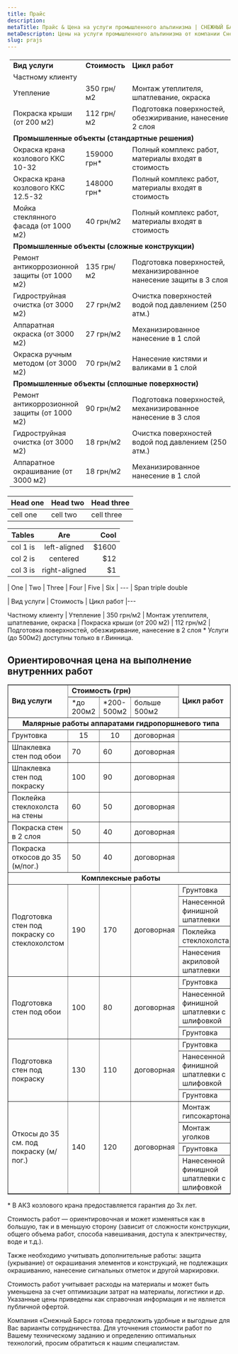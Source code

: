 ```yaml
---
title: Прайс 
description:
metaTitle: Прайс & Цена на услуги промышленного альпинизма | СНЕЖНЫЙ БАРС
metaDescripton: Цены на услуги промышленного альпинизма от компании Снежный Барс Вас приятно удивлят. Для заказа звоните ☎+38 (096) 555-30-92
slug: prajs
---
```

<table style="padding: 5px;" cellspacing="0" cellpadding="0">
<tbody>
<tr>
<td style="text-align: left;"><strong>Вид услуги </strong></td>
<td style="text-align: left;"><strong>Стоимость</strong></td>
<td style="text-align: left;"><strong>Цикл работ</strong></td>
</tr>
<tr>
<td style="text-align: left;" colspan="3">Частному клиенту</td>
</tr>
<tr>
<td style="text-align: left;">Утепление</td>
<td style="text-align: left;">350 грн/м2</td>
<td style="text-align: left;">Монтаж утеплителя, шпатлевание, окраска</td>
</tr>
<tr>
<td style="text-align: left;">Покраска крыши (от 200 м2)</td>
<td style="text-align: left;">112 грн/м2</td>
<td style="text-align: left;">Подготовка поверхностей, обезжиривание, нанесение в 2 слоя</td>
</tr>
<tr>
<td style="text-align: left;" colspan="3"><strong>Промышленные объекты (стандартные решения)</strong></td>
</tr>
<tr>
<td style="text-align: left;">Окраска крана козлового ККС 10-32</td>
<td style="text-align: left;">159000 грн*</td>
<td style="text-align: left;">Полный комплекс работ, материалы входят в стоимость</td>
</tr>
<tr>
<td style="text-align: left;">Окраска крана козлового ККС 12.5-32</td>
<td style="text-align: left;">148000 грн*</td>
<td style="text-align: left;">Полный комплекс работ, материалы входят в стоимость</td>
</tr>
<tr>
<td style="text-align: left;">Мойка стеклянного фасада (от 1000 м2)</td>
<td style="text-align: left;">40 грн/м2</td>
<td style="text-align: left;">Полный комплекс работ, материалы входят в стоимость</td>
</tr>
<tr>
<td style="text-align: left;" colspan="3"><strong>Промышленные объекты (сложные конструкции)</strong></td>
</tr>
<tr>
<td style="text-align: left;">Ремонт антикоррозионной защиты (от 1000 м2)</td>
<td style="text-align: left;">135 грн/м2</td>
<td style="text-align: left;">Подготовка поверхностей, механизированное нанесение защиты в 3 слоя</td>
</tr>
<tr>
<td style="text-align: left;">Гидроструйная очистка (от 3000 м2)</td>
<td style="text-align: left;">27 грн/м2</td>
<td style="text-align: left;">Очистка поверхностей водой под давлением (250 атм.)</td>
</tr>
<tr>
<td style="text-align: left;">Аппаратная окраска (от 3000 м2)</td>
<td style="text-align: left;">27 грн/м2</td>
<td style="text-align: left;">Механизированное нанесение в 1 слой</td>
</tr>
<tr>
<td style="text-align: left;">Окраска ручным методом (от 3000 м2)</td>
<td style="text-align: left;">70 грн/м2</td>
<td style="text-align: left;">Нанесение кистями и валиками в 1 слой</td>
</tr>
<tr>
<td style="text-align: left;" colspan="3"><strong>Промышленные объекты (сплошные поверхности)</strong></td>
</tr>
<tr>
<td style="text-align: left;">Ремонт антикоррозионной защиты (от 1000 м2)</td>
<td style="text-align: left;">90 грн/м2</td>
<td style="text-align: left;">Подготовка поверхностей, механизированное нанесение в 3 слоя</td>
</tr>
<tr>
<td style="text-align: left;">Гидроструйная очистка (от 3000 м2)</td>
<td style="text-align: left;">18 грн/м2</td>
<td style="text-align: left;">Очистка поверхностей водой под давлением (250 атм.)</td>
</tr>
<tr>
<td style="text-align: left;">Аппаратное окрашивание (от 3000 м2)</td>
<td style="text-align: left;">18 грн/м2</td>
<td style="text-align: left;">Механизированное нанесение в 1 слой</td>
</tr>
</tbody>
</table>

| Head one | Head two | Head three |
| -------- | ---------| ---------- |
| cell one | cell two | cell three |

| Tables   |      Are      |  Cool |
|----------|:-------------:|------:|
| col 1 is |  left-aligned | $1600 |
| col 2 is |    centered   |   $12 |
| col 3 is | right-aligned |    $1 |

| One    | Two | Three | Four    | Five  | Six 
| --- 
| Span <td colspan=3>triple  <td colspan=2>double



| Вид услуги	| Стоимость	| Цикл работ
|---
<td colspan=3>Частному клиенту</td>
| Утепление	| 350 грн/м2	| Монтаж утеплителя, шпатлевание, окраска
| Покраска крыши (от 200 м2)	| 112 грн/м2	| Подготовка поверхностей, обезжиривание, нанесение в 2 слоя
* Услуги (до 500м2) доступны только в г.Винница.

## Ориентировочная цена на выполнение внутренних работ
<table dir="ltr" border="1" cellspacing="0" cellpadding="0"><colgroup> <col width="350" /> <col width="100" /> <col width="100" /> <col width="99" /> <col width="258" /></colgroup>
<tbody>
<tr>
<td colspan="1" rowspan="2" data-sheets-value="{&quot;1&quot;:2,&quot;2&quot;:&quot;вид услуги&quot;}">
<div><strong>Вид услуги</strong></div></td>
<td colspan="3" rowspan="1" data-sheets-value="{&quot;1&quot;:2,&quot;2&quot;:&quot;Стоимость (грн)&quot;}"><strong>Стоимость (грн)</strong></td>
<td colspan="1" rowspan="2" data-sheets-value="{&quot;1&quot;:2,&quot;2&quot;:&quot;цикл работ&quot;}">
<div><strong>Цикл работ</strong></div></td>
</tr>
<tr>
<td data-sheets-value="{&quot;1&quot;:2,&quot;2&quot;:&quot;*до 200м2&quot;}">*до 200м2</td>
<td data-sheets-value="{&quot;1&quot;:2,&quot;2&quot;:&quot;*200-500м2&quot;}">*200-500м2</td>
<td data-sheets-value="{&quot;1&quot;:2,&quot;2&quot;:&quot;больше 500м2&quot;}">больше 500м2</td>
</tr>
<tr>
<td style="text-align: center;" colspan="5" rowspan="1" data-sheets-value="{&quot;1&quot;:2,&quot;2&quot;:&quot;Малярные работы аппаратами гидропоршневого типа&quot;}"><strong>Малярные работы аппаратами гидропоршневого типа</strong></td>
</tr>
<tr>
<td style="text-align: left;" data-sheets-value="{&quot;1&quot;:2,&quot;2&quot;:&quot;Грунтовка&quot;}">Грунтовка</td>
<td style="text-align: center;" data-sheets-value="{&quot;1&quot;:3,&quot;3&quot;:15}">15</td>
<td style="text-align: center;" data-sheets-value="{&quot;1&quot;:3,&quot;3&quot;:10}">10</td>
<td style="text-align: center;" data-sheets-value="{&quot;1&quot;:2,&quot;2&quot;:&quot;договорная&quot;}">договорная</td>
<td style="text-align: left;" data-sheets-value="{&quot;1&quot;:2,&quot;2&quot;:&quot;договорная&quot;}"></td>
</tr>
<tr>
<td style="text-align: left;" data-sheets-value="{&quot;1&quot;:2,&quot;2&quot;:&quot;Шпаклевка стен под обои&quot;}">Шпаклевка стен под обои</td>
<td data-sheets-value="{&quot;1&quot;:3,&quot;3&quot;:70}">70</td>
<td data-sheets-value="{&quot;1&quot;:3,&quot;3&quot;:60}">60</td>
<td data-sheets-value="{&quot;1&quot;:2,&quot;2&quot;:&quot;договорная&quot;}">договорная</td>
<td data-sheets-value="{&quot;1&quot;:2,&quot;2&quot;:&quot;договорная&quot;}"></td>
</tr>
<tr>
<td style="text-align: left;" data-sheets-value="{&quot;1&quot;:2,&quot;2&quot;:&quot;Шпаклевка стен под покраску&quot;}">Шпаклевка стен под покраску</td>
<td data-sheets-value="{&quot;1&quot;:3,&quot;3&quot;:100}">100</td>
<td data-sheets-value="{&quot;1&quot;:3,&quot;3&quot;:90}">90</td>
<td data-sheets-value="{&quot;1&quot;:2,&quot;2&quot;:&quot;договорная&quot;}">договорная</td>
<td data-sheets-value="{&quot;1&quot;:2,&quot;2&quot;:&quot;договорная&quot;}"></td>
</tr>
<tr>
<td style="text-align: left;" data-sheets-value="{&quot;1&quot;:2,&quot;2&quot;:&quot;Поклейка стеклохолста на стены&quot;}">Поклейка стеклохолста на стены</td>
<td data-sheets-value="{&quot;1&quot;:3,&quot;3&quot;:60}">60</td>
<td data-sheets-value="{&quot;1&quot;:3,&quot;3&quot;:50}">50</td>
<td data-sheets-value="{&quot;1&quot;:2,&quot;2&quot;:&quot;договорная&quot;}">договорная</td>
<td data-sheets-value="{&quot;1&quot;:2,&quot;2&quot;:&quot;договорная&quot;}"></td>
</tr>
<tr>
<td style="text-align: left;" data-sheets-value="{&quot;1&quot;:2,&quot;2&quot;:&quot;Покраска стен в 2 слоя&quot;}">Покраска стен в 2 слоя</td>
<td data-sheets-value="{&quot;1&quot;:3,&quot;3&quot;:50}">50</td>
<td data-sheets-value="{&quot;1&quot;:3,&quot;3&quot;:40}">40</td>
<td data-sheets-value="{&quot;1&quot;:2,&quot;2&quot;:&quot;договорная&quot;}">договорная</td>
<td data-sheets-value="{&quot;1&quot;:2,&quot;2&quot;:&quot;договорная&quot;}"></td>
</tr>
<tr>
<td style="text-align: left;" data-sheets-value="{&quot;1&quot;:2,&quot;2&quot;:&quot;Покраска откосов до 35 (м/пог.)&quot;}">Покраска откосов до 35 (м/пог.)</td>
<td data-sheets-value="{&quot;1&quot;:3,&quot;3&quot;:50}">50</td>
<td data-sheets-value="{&quot;1&quot;:3,&quot;3&quot;:40}">40</td>
<td data-sheets-value="{&quot;1&quot;:2,&quot;2&quot;:&quot;договорная&quot;}">договорная</td>
<td data-sheets-value="{&quot;1&quot;:2,&quot;2&quot;:&quot;договорная&quot;}"></td>
</tr>
<tr>
<td style="text-align: center;" colspan="5" rowspan="1" data-sheets-value="{&quot;1&quot;:2,&quot;2&quot;:&quot;Комплексные работы:&quot;}"><strong>Комплексные работы</strong></td>
</tr>
<tr>
<td colspan="1" rowspan="4" data-sheets-value="{&quot;1&quot;:2,&quot;2&quot;:&quot;Подготовка стен под покраску со стеклохолстом&quot;}">
<div style="text-align: left;">Подготовка стен под покраску со стеклохолстом</div></td>
<td colspan="1" rowspan="4" data-sheets-value="{&quot;1&quot;:3,&quot;3&quot;:190}">
<div>190</div></td>
<td colspan="1" rowspan="4" data-sheets-value="{&quot;1&quot;:3,&quot;3&quot;:170}">
<div>170</div></td>
<td colspan="1" rowspan="4" data-sheets-value="{&quot;1&quot;:2,&quot;2&quot;:&quot;договорная&quot;}">
<div>договорная</div></td>
<td data-sheets-value="{&quot;1&quot;:2,&quot;2&quot;:&quot;Грунтовка&quot;}">Грунтовка</td>
</tr>
<tr>
<td data-sheets-value="{&quot;1&quot;:2,&quot;2&quot;:&quot;Нанесенной финишной шпатлевки&quot;}">Нанесенной финишной шпатлевки</td>
</tr>
<tr>
<td data-sheets-value="{&quot;1&quot;:2,&quot;2&quot;:&quot;Поклейка стеклохолста&quot;}">Поклейка стеклохолста</td>
</tr>
<tr>
<td data-sheets-value="{&quot;1&quot;:2,&quot;2&quot;:&quot;Нанесения акриловой шпатлевки&quot;}">Нанесения акриловой шпатлевки</td>
</tr>
<tr>
<td colspan="1" rowspan="3" data-sheets-value="{&quot;1&quot;:2,&quot;2&quot;:&quot;Подготовка стен под обои&quot;}">
<div style="text-align: left;">Подготовка стен под обои</div></td>
<td colspan="1" rowspan="3" data-sheets-value="{&quot;1&quot;:3,&quot;3&quot;:100}">
<div>100</div></td>
<td colspan="1" rowspan="3" data-sheets-value="{&quot;1&quot;:3,&quot;3&quot;:80}">
<div>80</div></td>
<td colspan="1" rowspan="3" data-sheets-value="{&quot;1&quot;:2,&quot;2&quot;:&quot;договорная&quot;}">
<div>договорная</div></td>
<td data-sheets-value="{&quot;1&quot;:2,&quot;2&quot;:&quot;Грунтовка&quot;}">Грунтовка</td>
</tr>
<tr>
<td data-sheets-value="{&quot;1&quot;:2,&quot;2&quot;:&quot;Нанесенной финишной шпатлевки с шлифовкой&quot;}">Нанесенной финишной шпатлевки с шлифовкой</td>
</tr>
<tr>
<td data-sheets-value="{&quot;1&quot;:2,&quot;2&quot;:&quot;Грунтовка&quot;}">Грунтовка</td>
</tr>
<tr>
<td colspan="1" rowspan="3" data-sheets-value="{&quot;1&quot;:2,&quot;2&quot;:&quot;Подготовка стен под покраску&quot;}">
<div style="text-align: left;">Подготовка стен под покраску</div></td>
<td colspan="1" rowspan="3" data-sheets-value="{&quot;1&quot;:3,&quot;3&quot;:130}">
<div>130</div></td>
<td colspan="1" rowspan="3" data-sheets-value="{&quot;1&quot;:3,&quot;3&quot;:110}">
<div>110</div></td>
<td colspan="1" rowspan="3" data-sheets-value="{&quot;1&quot;:2,&quot;2&quot;:&quot;договорная&quot;}">
<div>договорная</div></td>
<td data-sheets-value="{&quot;1&quot;:2,&quot;2&quot;:&quot;Грунтовка&quot;}">Грунтовка</td>
</tr>
<tr>
<td data-sheets-value="{&quot;1&quot;:2,&quot;2&quot;:&quot;Нанесенной финишной шпатлевки с шлифовкой&quot;}">Нанесенной финишной шпатлевки с шлифовкой</td>
</tr>
<tr>
<td data-sheets-value="{&quot;1&quot;:2,&quot;2&quot;:&quot;Грунтовка&quot;}">Грунтовка</td>
</tr>
<tr>
<td style="text-align: left;" colspan="1" rowspan="4" data-sheets-value="{&quot;1&quot;:2,&quot;2&quot;:&quot;Відкоси до 35см під фарбування (м/пог.)&quot;}">Откосы до 35 см. под покраску (м/пог.)</td>
<td colspan="1" rowspan="4" data-sheets-value="{&quot;1&quot;:3,&quot;3&quot;:140}">
<div>140</div></td>
<td colspan="1" rowspan="4" data-sheets-value="{&quot;1&quot;:3,&quot;3&quot;:120}">
<div>120</div></td>
<td colspan="1" rowspan="4" data-sheets-value="{&quot;1&quot;:2,&quot;2&quot;:&quot;договорная&quot;}">
<div>договорная</div></td>
<td data-sheets-value="{&quot;1&quot;:2,&quot;2&quot;:&quot;Монтаж гипсокартона&quot;}">Монтаж гипсокартона</td>
</tr>
<tr>
<td data-sheets-value="{&quot;1&quot;:2,&quot;2&quot;:&quot;Монтаж уголков&quot;}">Монтаж уголков</td>
</tr>
<tr>
<td data-sheets-value="{&quot;1&quot;:2,&quot;2&quot;:&quot;Грунтовка&quot;}">Грунтовка</td>
</tr>
<tr>
<td style="text-align: left;" data-sheets-value="{&quot;1&quot;:2,&quot;2&quot;:&quot;Нанесенной финишной шпатлевки с шлифовкой&quot;}">Нанесенной финишной шпатлевки с шлифовкой</td>
</tr>
</tbody>
</table>
* В АКЗ козлового крана предоставляется гарантия до 3х лет.

Стоимость работ — ориентировочная и может изменяться как в большую, так и в меньшую сторону (зависит от сложности конструкции, общего объема работ, способа навешивания, доступа к электричеству, воде и т.д.). 

Также необходимо учитывать дополнительные работы: защита (укрывание) от окрашивания элементов и конструкций, не подлежащих окрашиванию, нанесение сигнальных отметок и другой маркировки.

Стоимость работ учитывает расходы на материалы и может быть уменьшена за счет оптимизации затрат на материалы, логистики и др. Указанные цены приведены как справочная информация и не является публичной офертой.

Компания «Снежный Барс» готова предложить удобные и выгодные для Вас варианты сотрудничества. Для уточнения стоимости работ по Вашему техническому заданию и определению оптимальных технологий, просим обратиться к нашим специалистам.
